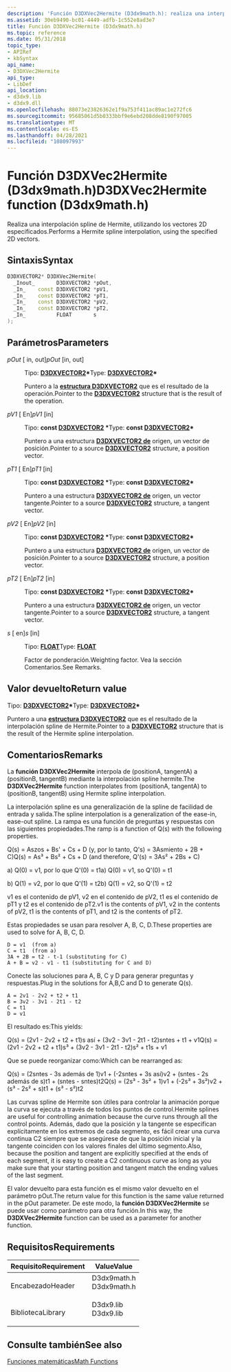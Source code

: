 ```yaml
---
description: 'Función D3DXVec2Hermite (D3dx9math.h): realiza una interpolación spline de Hermite mediante los vectores 2D especificados.'
ms.assetid: 30eb9490-bc01-4449-adfb-1c552e8ad3e7
title: Función D3DXVec2Hermite (D3dx9math.h)
ms.topic: reference
ms.date: 05/31/2018
topic_type:
- APIRef
- kbSyntax
api_name:
- D3DXVec2Hermite
api_type:
- LibDef
api_location:
- d3dx9.lib
- d3dx9.dll
ms.openlocfilehash: 88073e23826362e1f9a753f411ac89ac1e272fc6
ms.sourcegitcommit: 95685061d5b0333bbf9e6ebd208dde8190f97005
ms.translationtype: MT
ms.contentlocale: es-ES
ms.lasthandoff: 04/28/2021
ms.locfileid: "108097993"
---
```

# <a name="d3dxvec2hermite-function-d3dx9mathh"></a><span data-ttu-id="5744b-103">Función D3DXVec2Hermite (D3dx9math.h)</span><span class="sxs-lookup"><span data-stu-id="5744b-103">D3DXVec2Hermite function (D3dx9math.h)</span></span>

<span data-ttu-id="5744b-104">Realiza una interpolación spline de Hermite, utilizando los vectores 2D especificados.</span><span class="sxs-lookup"><span data-stu-id="5744b-104">Performs a Hermite spline interpolation, using the specified 2D vectors.</span></span>

## <a name="syntax"></a><span data-ttu-id="5744b-105">Sintaxis</span><span class="sxs-lookup"><span data-stu-id="5744b-105">Syntax</span></span>


```C++
D3DXVECTOR2* D3DXVec2Hermite(
  _Inout_       D3DXVECTOR2 *pOut,
  _In_    const D3DXVECTOR2 *pV1,
  _In_    const D3DXVECTOR2 *pT1,
  _In_    const D3DXVECTOR2 *pV2,
  _In_    const D3DXVECTOR2 *pT2,
  _In_          FLOAT       s
);
```



## <a name="parameters"></a><span data-ttu-id="5744b-106">Parámetros</span><span class="sxs-lookup"><span data-stu-id="5744b-106">Parameters</span></span>

<dl> <dt>

<span data-ttu-id="5744b-107">*pOut* \[ in, out\]</span><span class="sxs-lookup"><span data-stu-id="5744b-107">*pOut* \[in, out\]</span></span>
</dt> <dd>

<span data-ttu-id="5744b-108">Tipo: **[ **D3DXVECTOR2**](d3dxvector2.md)\***</span><span class="sxs-lookup"><span data-stu-id="5744b-108">Type: **[**D3DXVECTOR2**](d3dxvector2.md)\***</span></span>

<span data-ttu-id="5744b-109">Puntero a la [**estructura D3DXVECTOR2**](d3dxvector2.md) que es el resultado de la operación.</span><span class="sxs-lookup"><span data-stu-id="5744b-109">Pointer to the [**D3DXVECTOR2**](d3dxvector2.md) structure that is the result of the operation.</span></span>

</dd> <dt>

<span data-ttu-id="5744b-110">*pV1* \[ En\]</span><span class="sxs-lookup"><span data-stu-id="5744b-110">*pV1* \[in\]</span></span>
</dt> <dd>

<span data-ttu-id="5744b-111">Tipo: **const [**D3DXVECTOR2**](d3dxvector2.md) \***</span><span class="sxs-lookup"><span data-stu-id="5744b-111">Type: **const [**D3DXVECTOR2**](d3dxvector2.md)\***</span></span>

<span data-ttu-id="5744b-112">Puntero a una estructura [**D3DXVECTOR2 de**](d3dxvector2.md) origen, un vector de posición.</span><span class="sxs-lookup"><span data-stu-id="5744b-112">Pointer to a source [**D3DXVECTOR2**](d3dxvector2.md) structure, a position vector.</span></span>

</dd> <dt>

<span data-ttu-id="5744b-113">*pT1* \[ En\]</span><span class="sxs-lookup"><span data-stu-id="5744b-113">*pT1* \[in\]</span></span>
</dt> <dd>

<span data-ttu-id="5744b-114">Tipo: **const [**D3DXVECTOR2**](d3dxvector2.md) \***</span><span class="sxs-lookup"><span data-stu-id="5744b-114">Type: **const [**D3DXVECTOR2**](d3dxvector2.md)\***</span></span>

<span data-ttu-id="5744b-115">Puntero a una estructura [**D3DXVECTOR2 de**](d3dxvector2.md) origen, un vector tangente.</span><span class="sxs-lookup"><span data-stu-id="5744b-115">Pointer to a source [**D3DXVECTOR2**](d3dxvector2.md) structure, a tangent vector.</span></span>

</dd> <dt>

<span data-ttu-id="5744b-116">*pV2* \[ En\]</span><span class="sxs-lookup"><span data-stu-id="5744b-116">*pV2* \[in\]</span></span>
</dt> <dd>

<span data-ttu-id="5744b-117">Tipo: **const [**D3DXVECTOR2**](d3dxvector2.md) \***</span><span class="sxs-lookup"><span data-stu-id="5744b-117">Type: **const [**D3DXVECTOR2**](d3dxvector2.md)\***</span></span>

<span data-ttu-id="5744b-118">Puntero a una estructura [**D3DXVECTOR2 de**](d3dxvector2.md) origen, un vector de posición.</span><span class="sxs-lookup"><span data-stu-id="5744b-118">Pointer to a source [**D3DXVECTOR2**](d3dxvector2.md) structure, a position vector.</span></span>

</dd> <dt>

<span data-ttu-id="5744b-119">*pT2* \[ En\]</span><span class="sxs-lookup"><span data-stu-id="5744b-119">*pT2* \[in\]</span></span>
</dt> <dd>

<span data-ttu-id="5744b-120">Tipo: **const [**D3DXVECTOR2**](d3dxvector2.md) \***</span><span class="sxs-lookup"><span data-stu-id="5744b-120">Type: **const [**D3DXVECTOR2**](d3dxvector2.md)\***</span></span>

<span data-ttu-id="5744b-121">Puntero a una estructura [**D3DXVECTOR2 de**](d3dxvector2.md) origen, un vector tangente.</span><span class="sxs-lookup"><span data-stu-id="5744b-121">Pointer to a source [**D3DXVECTOR2**](d3dxvector2.md) structure, a tangent vector.</span></span>

</dd> <dt>

<span data-ttu-id="5744b-122">*s* \[ en\]</span><span class="sxs-lookup"><span data-stu-id="5744b-122">*s* \[in\]</span></span>
</dt> <dd>

<span data-ttu-id="5744b-123">Tipo: **[ **FLOAT**](../winprog/windows-data-types.md)**</span><span class="sxs-lookup"><span data-stu-id="5744b-123">Type: **[**FLOAT**](../winprog/windows-data-types.md)**</span></span>

<span data-ttu-id="5744b-124">Factor de ponderación.</span><span class="sxs-lookup"><span data-stu-id="5744b-124">Weighting factor.</span></span> <span data-ttu-id="5744b-125">Vea la sección Comentarios.</span><span class="sxs-lookup"><span data-stu-id="5744b-125">See Remarks.</span></span>

</dd> </dl>

## <a name="return-value"></a><span data-ttu-id="5744b-126">Valor devuelto</span><span class="sxs-lookup"><span data-stu-id="5744b-126">Return value</span></span>

<span data-ttu-id="5744b-127">Tipo: **[ **D3DXVECTOR2**](d3dxvector2.md)\***</span><span class="sxs-lookup"><span data-stu-id="5744b-127">Type: **[**D3DXVECTOR2**](d3dxvector2.md)\***</span></span>

<span data-ttu-id="5744b-128">Puntero a una [**estructura D3DXVECTOR2**](d3dxvector2.md) que es el resultado de la interpolación spline de Hermite.</span><span class="sxs-lookup"><span data-stu-id="5744b-128">Pointer to a [**D3DXVECTOR2**](d3dxvector2.md) structure that is the result of the Hermite spline interpolation.</span></span>

## <a name="remarks"></a><span data-ttu-id="5744b-129">Comentarios</span><span class="sxs-lookup"><span data-stu-id="5744b-129">Remarks</span></span>

<span data-ttu-id="5744b-130">La **función D3DXVec2Hermite** interpola de (positionA, tangentA) a (positionB, tangentB) mediante la interpolación spline hermite.</span><span class="sxs-lookup"><span data-stu-id="5744b-130">The **D3DXVec2Hermite** function interpolates from (positionA, tangentA) to (positionB, tangentB) using Hermite spline interpolation.</span></span>

<span data-ttu-id="5744b-131">La interpolación spline es una generalización de la spline de facilidad de entrada y salida.</span><span class="sxs-lookup"><span data-stu-id="5744b-131">The spline interpolation is a generalization of the ease-in, ease-out spline.</span></span> <span data-ttu-id="5744b-132">La rampa es una función de preguntas y respuestas con las siguientes propiedades.</span><span class="sxs-lookup"><span data-stu-id="5744b-132">The ramp is a function of Q(s) with the following properties.</span></span>

<span data-ttu-id="5744b-133">Q(s) = Aszos + Bs' + Cs + D (y, por lo tanto, Q's) = 3Asmiento + 2B + C)</span><span class="sxs-lookup"><span data-stu-id="5744b-133">Q(s) = As³ + Bs² + Cs + D (and therefore, Q'(s) = 3As² + 2Bs + C)</span></span>

<span data-ttu-id="5744b-134">a) Q(0) = v1, por lo que Q'(0) = t1</span><span class="sxs-lookup"><span data-stu-id="5744b-134">a) Q(0) = v1, so Q'(0) = t1</span></span>

<span data-ttu-id="5744b-135">b) Q(1) = v2, por lo que Q'(1) = t2</span><span class="sxs-lookup"><span data-stu-id="5744b-135">b) Q(1) = v2, so Q'(1) = t2</span></span>

<span data-ttu-id="5744b-136">v1 es el contenido de pV1, v2 en el contenido de pV2, t1 es el contenido de pT1 y t2 es el contenido de pT2.</span><span class="sxs-lookup"><span data-stu-id="5744b-136">v1 is the contents of pV1, v2 in the contents of pV2, t1 is the contents of pT1, and t2 is the contents of pT2.</span></span>

<span data-ttu-id="5744b-137">Estas propiedades se usan para resolver A, B, C, D.</span><span class="sxs-lookup"><span data-stu-id="5744b-137">These properties are used to solve for A, B, C, D.</span></span>

``` syntax
D = v1  (from a)
C = t1  (from a)
3A + 2B = t2 - t-1 (substituting for C)
A + B = v2 - v1 - t1 (substituting for C and D)
```

<span data-ttu-id="5744b-138">Conecte las soluciones para A, B, C y D para generar preguntas y respuestas.</span><span class="sxs-lookup"><span data-stu-id="5744b-138">Plug in the solutions for A,B,C and D to generate Q(s).</span></span>

``` syntax
A = 2v1 - 2v2 + t2 + t1 
B = 3v2 - 3v1 - 2t1 - t2
C = t1 
D = v1
```

<span data-ttu-id="5744b-139">El resultado es:</span><span class="sxs-lookup"><span data-stu-id="5744b-139">This yields:</span></span>

<span data-ttu-id="5744b-140">Q(s) = (2v1 - 2v2 + t2 + t1)s así + (3v2 - 3v1 - 2t1 - t2)sntes + t1 + v1</span><span class="sxs-lookup"><span data-stu-id="5744b-140">Q(s) = (2v1 - 2v2 + t2 + t1)s³ + (3v2 - 3v1 - 2t1 - t2)s² + t1s + v1</span></span>

<span data-ttu-id="5744b-141">Que se puede reorganizar como:</span><span class="sxs-lookup"><span data-stu-id="5744b-141">Which can be rearranged as:</span></span>

<span data-ttu-id="5744b-142">Q(s) = (2sntes - 3s además de 1)v1 + (-2sntes + 3s así)v2 + (sntes - 2s además de s)t1 + (sntes - sntes)t2</span><span class="sxs-lookup"><span data-stu-id="5744b-142">Q(s) = (2s³ - 3s² + 1)v1 + (-2s³ + 3s²)v2 + (s³ - 2s² + s)t1 + (s³ - s²)t2</span></span>

<span data-ttu-id="5744b-143">Las curvas spline de Hermite son útiles para controlar la animación porque la curva se ejecuta a través de todos los puntos de control.</span><span class="sxs-lookup"><span data-stu-id="5744b-143">Hermite splines are useful for controlling animation because the curve runs through all the control points.</span></span> <span data-ttu-id="5744b-144">Además, dado que la posición y la tangente se especifican explícitamente en los extremos de cada segmento, es fácil crear una curva continua C2 siempre que se asegúrese de que la posición inicial y la tangente coinciden con los valores finales del último segmento.</span><span class="sxs-lookup"><span data-stu-id="5744b-144">Also, because the position and tangent are explicitly specified at the ends of each segment, it is easy to create a C2 continuous curve as long as you make sure that your starting position and tangent match the ending values of the last segment.</span></span>

<span data-ttu-id="5744b-145">El valor devuelto para esta función es el mismo valor devuelto en el parámetro pOut.</span><span class="sxs-lookup"><span data-stu-id="5744b-145">The return value for this function is the same value returned in the pOut parameter.</span></span> <span data-ttu-id="5744b-146">De este modo, la **función D3DXVec2Hermite** se puede usar como parámetro para otra función.</span><span class="sxs-lookup"><span data-stu-id="5744b-146">In this way, the **D3DXVec2Hermite** function can be used as a parameter for another function.</span></span>

## <a name="requirements"></a><span data-ttu-id="5744b-147">Requisitos</span><span class="sxs-lookup"><span data-stu-id="5744b-147">Requirements</span></span>



| <span data-ttu-id="5744b-148">Requisito</span><span class="sxs-lookup"><span data-stu-id="5744b-148">Requirement</span></span> | <span data-ttu-id="5744b-149">Value</span><span class="sxs-lookup"><span data-stu-id="5744b-149">Value</span></span> |
|--------------------|----------------------------------------------------------------------------------------|
| <span data-ttu-id="5744b-150">Encabezado</span><span class="sxs-lookup"><span data-stu-id="5744b-150">Header</span></span><br/>  | <dl> <span data-ttu-id="5744b-151"><dt>D3dx9math.h</dt></span><span class="sxs-lookup"><span data-stu-id="5744b-151"><dt>D3dx9math.h</dt></span></span> </dl> |
| <span data-ttu-id="5744b-152">Biblioteca</span><span class="sxs-lookup"><span data-stu-id="5744b-152">Library</span></span><br/> | <dl> <span data-ttu-id="5744b-153"><dt>D3dx9.lib</dt></span><span class="sxs-lookup"><span data-stu-id="5744b-153"><dt>D3dx9.lib</dt></span></span> </dl>   |



## <a name="see-also"></a><span data-ttu-id="5744b-154">Consulte también</span><span class="sxs-lookup"><span data-stu-id="5744b-154">See also</span></span>

<dl> <dt>

[<span data-ttu-id="5744b-155">Funciones matemáticas</span><span class="sxs-lookup"><span data-stu-id="5744b-155">Math Functions</span></span>](dx9-graphics-reference-d3dx-functions-math.md)
</dt> </dl>

 

 
